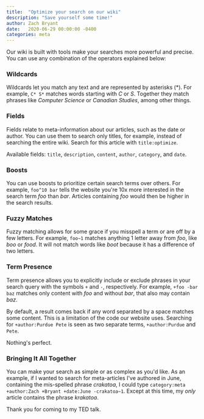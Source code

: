 ```yaml
---
title:  "Optimize your search on our wiki"
description: "Save yourself some time!"
author: Zach Bryant
date:   2020-06-29 00:00:00 -0400
categories: meta
---
```


Our wiki is built with tools make your searches more powerful and precise. You can use any combination of the operators explained below:

### Wildcards
Wildcards let you match any text and are represented by asterisks (\*). For example, `C* S*` matches words starting with *C* or *S*. Together they match phrases like *Computer Science* or *Canadian Studies*, among other things.

### Fields
Fields relate to meta-information about our articles, such as the date or author. You can use them to search only titles, for example, instead of searching the entire wiki. Search for this article with `title:optimize`.

Available fields: `title`, `description`, `content`, `author`, `category`, and `date`.

### Boosts
You can use boosts to prioritize certain search terms over others. For example, `foo^10 bar` tells the website you're 10x more interested in the search term *foo* than *bar*. Articles containing *foo* would then be higher in the search results.

### Fuzzy Matches
Fuzzy matching allows for some grace if you misspell a term or are off by a few letters. For example, `foo~1` matches anything 1 letter away from *foo*, like *boo* or *food*. It will not match words like *boot* because it has a difference of two letters.

### Term Presence
Term presence allows you to explicitly include or exclude phrases in your search query with the symbols `+` and `-`, respectively. For example, `+foo -bar baz` matches only content with *foo* and without *bar*, that also may contain *baz*.

By default, a result comes back if any word separated by a space matches some content. This is a limitation of the code our website uses. Searching for `+author:Purdue Pete` is seen as two separate terms, `+author:Purdue` and `Pete`. 

Nothing's perfect. 

### Bringing It All Together
You can make your search as simple or as complex as you'd like. As an example, if I wanted to search for meta-articles I've authored in June, containing the mis-spelled phrase *crakatoa*, I could type `category:meta +author:Zach +Bryant +date:June -crakatoa~1`. Except at this time, my *only* article contains the phrase *krakatoa*.

Thank you for coming to my TED talk.
